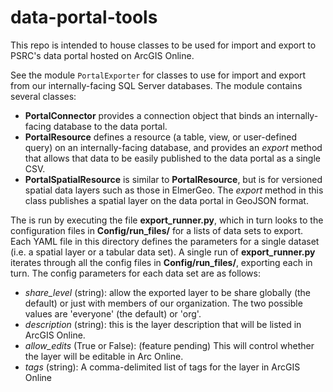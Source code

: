 # data-portal-tools

This repo is intended to house classes to be used for import and export to PSRC's data portal hosted on ArcGIS Online.  

See the module `PortalExporter` for classes to use for import and export from our internally-facing SQL Server databases.  The module contains several classes:
 * __PortalConnector__ provides a connection object that binds an internally-facing database to the data portal.
 * __PortalResource__ defines a resource (a table, view, or user-defined query) on an internally-facing database, and provides an *export* method that allows that data to be easily published to the data portal as a single CSV.
 * __PortalSpatialResource__ is similar to __PortalResource__, but is for versioned spatial data layers such as those in ElmerGeo.  The *export* method in this class publishes a spatial layer on the data portal in GeoJSON format.

The is run by executing the file __export_runner.py__, which in turn looks to the configuration files in  __Config/run_files/__ for a lists of data sets to export.  Each YAML file in this directory defines the parameters for a single dataset (i.e. a spatial layer or a tabular data set).  A single run of __export_runner.py__ iterates through all the config files in __Config/run_files/__, exporting each in turn.  The config parameters for each data set are as follows:
*  _share_level_ (string): allow the exported layer to be share globally (the default) or just with members of our organization.  The two possible values are 'everyone' (the default) or 'org'.
* _description_ (string): this is the layer description that will be listed in ArcGIS Online.
* _allow_edits_ (True or False): (feature pending) This will control whether the layer will be editable in Arc Online. 
* _tags_ (string): A comma-delimited list of tags for the layer in ArcGIS Online
